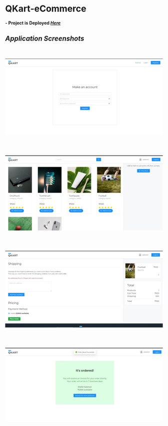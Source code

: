 # QKart-eCommerce

#### - Project is Deployed [*Here*](https://super-cool-site-by-jaskaran.netlify.app/)

## _Application Screenshots_
<br/><br/>
<img src="https://github.com/jas-karan/Project-Pics/blob/master/qkart1.JPG" />

<br/><br/>

<img src="https://github.com/jas-karan/Project-Pics/blob/master/qkart2.JPG" />

<br/><br/>

<img src="https://github.com/jas-karan/Project-Pics/blob/master/qkart3.JPG" />

<br/><br/>

<img src="https://github.com/jas-karan/Project-Pics/blob/master/qkart4.JPG" />

<br/><br/>
